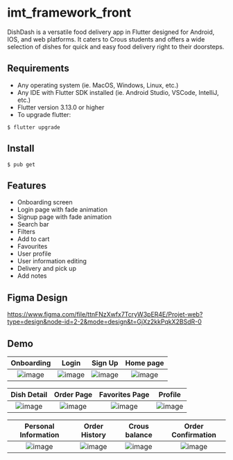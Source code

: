 # imt_framework_front

DishDash is a versatile food delivery app in Flutter designed for Android, IOS, and web platforms. It caters to Crous students and offers a wide selection of dishes for quick and easy food delivery right to their doorsteps.

## Requirements

* Any operating system (ie. MacOS, Windows, Linux, etc.)
* Any IDE with Flutter SDK installed (ie. Android Studio, VSCode, IntelliJ, etc.)
* Flutter version 3.13.0 or higher
* To upgrade flutter:
```
$ flutter upgrade
```

## Install 

```
$ pub get
```


## Features

* Onboarding screen
* Login page with fade animation
* Signup page with fade animation
* Search bar
* Filters
* Add to cart
* Favourites
* User profile
* User information editing
* Delivery and pick up
* Add notes

## Figma Design 
https://www.figma.com/file/ttnFNzXwfx7TcryW3pER4E/Projet-web?type=design&node-id=2-2&mode=design&t=GjXz2kkPqkX2BSdR-0

## Demo
Onboarding               | Login              | Sign Up               |  Home page
:-------------------------:|:-------------------------:|:-------------------------:|:-------------------------:
![image](https://github.com/Matheo-delaunay/imt-framework-front/assets/126581195/ef875b04-c295-4401-902b-4fcfdfbcc004)|![image](https://github.com/Matheo-delaunay/imt-framework-front/assets/126581195/93a450b0-4f09-49f1-b914-331d6e1c9b2e)|![image](https://github.com/Matheo-delaunay/imt-framework-front/assets/126581195/d2e1f17f-0c2b-430d-b149-a0af320ef754)|![image](https://github.com/Matheo-delaunay/imt-framework-front/assets/126581195/23515a12-817d-4284-99df-7b67f7dc194d)

Dish Detail               |  Order Page              | Favorites Page             |  Profile
:-------------------------:|:-------------------------:|:-------------------------:|:-------------------------:
![image](https://github.com/Matheo-delaunay/imt-framework-front/assets/126581195/538031c8-dd39-416d-aefb-16197a409fbb)|![image](https://github.com/Matheo-delaunay/imt-framework-front/assets/126581195/4afa8733-9314-49bb-8db5-3b4631aa73f3)|![image](https://github.com/Matheo-delaunay/imt-framework-front/assets/126581195/7c51aa1c-8710-4991-a0bc-f199e64d6e44)|![image](https://github.com/Matheo-delaunay/imt-framework-front/assets/126581195/30e8b7cd-d7c2-43dd-8ae2-4fe3f3f78479)

Personal Information       |  Order History            | Crous balance             |  Order Confirmation
:-------------------------:|:-------------------------:|:-------------------------:|:-------------------------:
![image](https://github.com/Matheo-delaunay/imt-framework-front/assets/126581195/4a6b190b-7aeb-40ba-a43c-581a938ad95b)|![image](https://github.com/Matheo-delaunay/imt-framework-front/assets/126581195/f20f1471-9c45-47f3-a21d-7fecf8f04396)|![image](https://github.com/Matheo-delaunay/imt-framework-front/assets/126581195/9ed441f3-7c36-4058-b3e2-0f0bf8427da9)|![image](https://github.com/Matheo-delaunay/imt-framework-front/assets/126581195/c7834c88-3d2b-41e5-8056-a79e6ac7a098)








